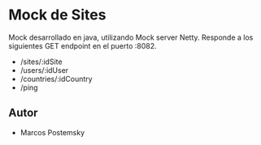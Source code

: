 # Mock de Sites

Mock desarrollado en java, utilizando Mock server Netty. Responde a los siguientes GET endpoint
en el puerto :8082.


* /sites/:idSite
* /users/:idUser
* /countries/:idCountry
* /ping

## Autor
 
* Marcos Postemsky
